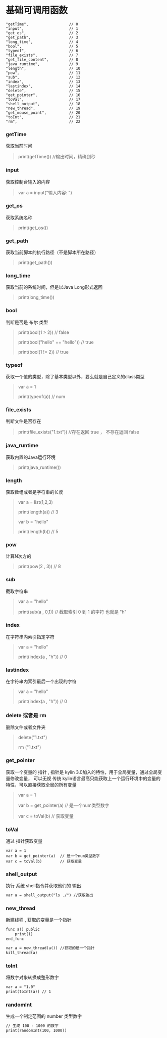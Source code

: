 # 基础可调用函数
```
"getTime",                  // 0
"input",                    // 1
"get_os",                   // 2
"get_path",                 // 3
"long_time",                // 4
"bool",                     // 5
"typeof",                   // 6
"file_exists",              // 7
"get_file_content",         // 8
"java_runtime",             // 9
"length",                   // 10
"pow",                      // 11
"sub",                      // 12
"index",                    // 13
"lastindex",                // 14
"delete",                   // 15
"get_pointer",              // 16
"toVal",                    // 17
"shell_output",             // 18
"new_thread",               // 19
"get_mouse_point",          // 20
"toInt",                    // 21
"rm",                       // 22
```

### getTime
获取当前时间
> print(getTime())  //输出时间，精确到秒

### input
获取控制台输入的内容
> var a = input("输入内容: ")

### get_os
获取系统名称
> print(get_os())

### get_path
获取当前脚本的执行路径（不是脚本所在路径）
> print(get_path())

### long_time
获取当前的系统时间，但是以Java Long形式返回
> print(long_time())

### bool
判断是否是 布尔 类型
> print(bool(1 > 2))                    // false
> 
> print(bool("hello" == "hello"))       // true
> 
> print(bool(1 != 2))                   // true

### typeof
获取一个值的类型，除了基本类型以外，要么就是自己定义的class类型
> var a = 1
> 
> print(typeof(a))          // num

### file_exists
判断文件是否存在
> print(file_exists("1.txt"))             //存在返回 true ， 不存在返回 false

### java_runtime
获取内置的Java运行环境
> print(java_runtime())

### length
获取数组或者是字符串的长度
> var a = list(1,2,3)
> 
> print(length(a))              // 3
>
> var b = "hello"
> 
> print(length(b))              // 5

### pow
计算N次方的
> print(pow(2 , 3))             // 8

### sub
截取字符串
> var a = "hello"
> 
> print(sub(a , 0,1))           // 截取索引 0 到 1 的字符 也就是 "h"

### index
在字符串内索引指定字符
> var a = "hello"
> 
> print(index(a , "h"))         // 0

### lastindex
在字符串内索引最后一个出现的字符
> var a = "hello"
> 
> print(index(a , "h"))         // 0

### delete 或者是 rm
删除文件或者文件夹
> delete("1.txt")
>
> rm ("1.txt")

### get_pointer
获取一个变量的 指针 , 指针是 kylin 3.0加入的特性，用于全局变量，通过全局变量修改变量，
可以无视 传统 kylin语言最高只能获取上一个运行环境中的变量的特性，可以直接获取全局的所有变量
> var a = 1
> 
> var b = get_pointer(a)  // 是一个num类型数字
> 
> var c = toVal(b)        // 获取变量

### toVal
通过 指针获取变量
```
var a = 1
var b = get_pointer(a)  // 是一个num类型数字
var c = toVal(b)        // 获取变量
```

### shell_output
执行 系统 shell指令并获取他们的 输出
```dtd
var a = shell_output("ls ./") //获取输出
```

### new_thread
新建线程 , 获取的变量是一个指针
```dtd
func a() public
    print(1)
end_func

var a = new_thread(a()) //获取的是一个指针
kill_thread(a)
```

### toInt
将数字对象转换成整形数字
```dtd
var a = "1.0"
print(toInt(a)) // 1
```

### randomInt
生成一个制定范围的 number 类型数字
```dtd
// 生成 100 - 1000 的数字
print(randomInt(100, 1000))
```